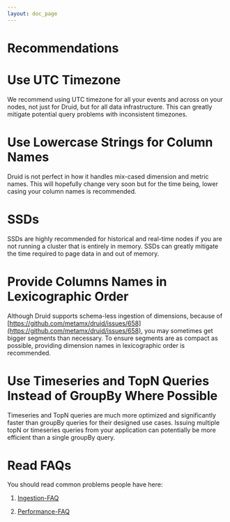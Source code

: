 ```yaml
---
layout: doc_page
---
```


Recommendations
===============

# Use UTC Timezone

We recommend using UTC timezone for all your events and across on your nodes, not just for Druid, but for all data infrastructure. This can greatly mitigate potential query problems with inconsistent timezones.

# Use Lowercase Strings for Column Names

Druid is not perfect in how it handles mix-cased dimension and metric names. This will hopefully change very soon but for the time being, lower casing your column names is recommended.

# SSDs

SSDs are highly recommended for historical and real-time nodes if you are not running a cluster that is entirely in memory. SSDs can greatly mitigate the time required to page data in and out of memory.
 
# Provide Columns Names in Lexicographic Order

Although Druid supports schema-less ingestion of dimensions, because of [https://github.com/metamx/druid/issues/658](https://github.com/metamx/druid/issues/658), you may sometimes get bigger segments than necessary. To ensure segments are as compact as possible, providing dimension names in lexicographic order is recommended. 
 
 
# Use Timeseries and TopN Queries Instead of GroupBy Where Possible
 
Timeseries and TopN queries are much more optimized and significantly faster than groupBy queries for their designed use cases. Issuing multiple topN or timeseries queries from your application can potentially be more efficient than a single groupBy query.  
 
# Read FAQs

You should read common problems people have here:

1) [Ingestion-FAQ](Ingestion-FAQ.html)

2) [Performance-FAQ](Performance-FAQ.html)